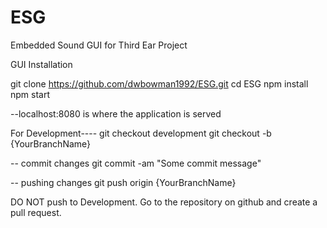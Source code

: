 # ESG
Embedded Sound GUI for Third Ear Project

GUI Installation 

git clone https://github.com/dwbowman1992/ESG.git
cd ESG
npm install
npm start

--localhost:8080 is where the application is served

For Development----
git checkout development
git checkout -b {YourBranchName}

-- commit changes
git commit -am "Some commit message"

-- pushing changes
git push origin {YourBranchName}

DO NOT push to Development. Go to the repository on github and create a pull request.
